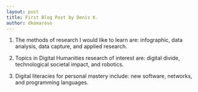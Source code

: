 ```yaml
---
layout: post
title: First Blog Post by Denis K.
author: dkomarovo
---
```


1. The methods of research I would like to learn are: infographic, data analysis, data capture, and applied research.

2. Topics in Digital Humanities research of interest are: digital divide, technological societal impact, and robotics.

3. Digital literacies for personal mastery include: new software, networks, and programming languages.

